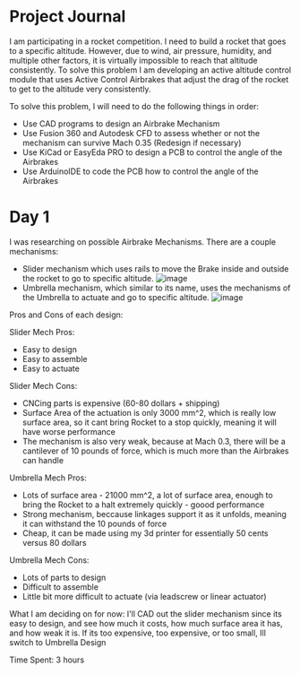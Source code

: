 # Project Journal


I am participating in a rocket competition. I need to build a rocket that goes to a specific altitude. However, due to wind, air pressure, humidity, and multiple other factors, it is virtually impossible to reach that altitude consistently. To solve this problem I am developing an active altitude control module that uses Active Control Airbrakes that adjust the drag of the rocket to get to the altitude very consistently.

To solve this problem, I will need to do the following things in order: 
- Use CAD programs to design an Airbrake Mechanism
- Use Fusion 360 and Autodesk CFD to assess whether or not the mechanism can survive Mach 0.35 (Redesign if necessary)
- Use KiCad or EasyEda PRO to design a PCB to control the angle of the Airbrakes
- Use ArduinoIDE to code the PCB how to control the angle of the Airbrakes

# Day 1

I was researching on possible Airbrake Mechanisms. There are a couple mechanisms:
- Slider mechanism which uses rails to move the Brake inside and outside the rocket to go to specific altitude.
![image](https://github.com/user-attachments/assets/a76cddea-041d-41a5-b93a-1cac99336e28)
- Umbrella mechanism, which similar to its name, uses the mechanisms of the Umbrella to actuate and go to specific altitude.
  ![image](https://github.com/user-attachments/assets/4c020a4d-be4c-4549-be43-ae70a1a7aa50)


Pros and Cons of each design:

Slider Mech Pros: 

- Easy to design
- Easy to assemble
- Easy to actuate

Slider Mech Cons:

- CNCing parts is expensive (60-80 dollars + shipping)
- Surface Area of the actuation is only 3000 mm^2, which is really low surface area, so it cant bring Rocket to a stop quickly, meaning it will have worse performance
- The mechanism is also very weak, because at Mach 0.3, there will be a cantilever of 10 pounds of force, which is much more than the Airbrakes can handle

Umbrella Mech Pros:

- Lots of surface area - 21000 mm^2, a lot of surface area, enough to bring the Rocket to a halt extremely quickly - goood performance
- Strong mechanism, beccause linkages support it as it unfolds, meaning it can withstand the 10 pounds of force
- Cheap, it can be made using my 3d printer for essentially 50 cents versus 80 dollars

Umbrella Mech Cons: 

- Lots of parts to design
- Difficult to assemble
- Little bit more difficult to actuate (via leadscrew or linear actuator)

What I am deciding on for now:
I'll CAD out the slider mechanism since its easy to design, and see how much it costs, how much surface area it has, and how weak it is. If its too expensive, too expensive, or too small, Ill switch to Umbrella Design

Time Spent: 3 hours


